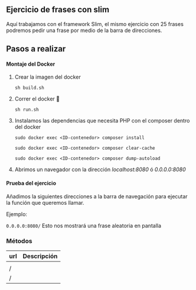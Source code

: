 ## Ejercicio de frases con slim

Aquí trabajamos con el framework Slim, el mismo ejercicio con 25 frases podremos pedir una frase por medio de la barra de direcciones.

## Pasos a realizar


#### Montaje del Docker

1. Crear la imagen del docker

    `sh build.sh`

2. Correr el docker :whale:

    `sh run.sh`

3. Instalamos las dependencias que necesita PHP con el composer dentro del docker

    `sudo docker exec <ID-contenedor> composer install`

    `sudo docker exec <ID-contenedor> composer clear-cache`

    `sudo docker exec <ID-contenedor> composer dump-autoload`

4. Abrimos un navegador con la dirección *localhost:8080* ó *0.0.0.0:8080*


#### Prueba del ejercicio

Añadimos la siguientes direcciones a la barra de navegación para ejecutar la función que queremos llamar.

Ejemplo:

`0.0.0.0:8080/`    Esto nos mostrará una frase aleatoria en pantalla

### Métodos


|  url                      |     Descripción                                       |
| ------------------------- | ----------------------------------------------------- |
|             |                                   |
|  /        |                   |
|  /    |  |